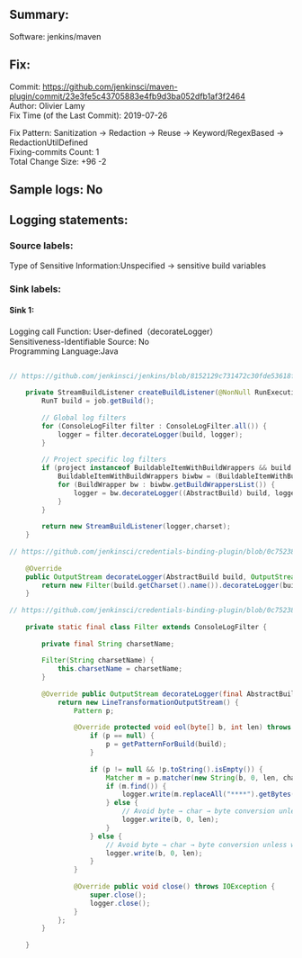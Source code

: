 ## Summary:  
Software: jenkins/maven  
## Fix:  
Commit: https://github.com/jenkinsci/maven-plugin/commit/23e3fe5c43705883e4fb9d3ba052dfb1af3f2464  
Author: Olivier Lamy  
Fix Time (of the Last Commit): 2019-07-26  
  
Fix Pattern: Sanitization -> Redaction -> Reuse -> Keyword/RegexBased -> RedactionUtilDefined  
Fixing-commits Count: 1  
Total Change Size: +96 -2  
## Sample logs: No  
## Logging statements:  
### Source labels:  
Type of Sensitive Information:Unspecified -> sensitive build variables  
### Sink labels:  
#### Sink 1:  
Logging call Function:  User-defined（decorateLogger）  
Sensitiveness-Identifiable Source:  No  
Programming Language:Java  
```Java  
  
// https://github.com/jenkinsci/jenkins/blob/8152129c731472c30fde53618f3ec6e7f3c1c5a6/core/src/main/java/hudson/model/Run.java#L1998-L2015  
  
    private StreamBuildListener createBuildListener(@NonNull RunExecution job, OutputStream logger, Charset charset) throws IOException, InterruptedException {  
        RunT build = job.getBuild();  
  
        // Global log filters  
        for (ConsoleLogFilter filter : ConsoleLogFilter.all()) {  
            logger = filter.decorateLogger(build, logger);  
        }  
  
        // Project specific log filters  
        if (project instanceof BuildableItemWithBuildWrappers && build instanceof AbstractBuild) {  
            BuildableItemWithBuildWrappers biwbw = (BuildableItemWithBuildWrappers) project;  
            for (BuildWrapper bw : biwbw.getBuildWrappersList()) {  
                logger = bw.decorateLogger((AbstractBuild) build, logger); // HERE IS THE FLOW  
            }  
        }  
  
        return new StreamBuildListener(logger,charset);  
    }  
  
// https://github.com/jenkinsci/credentials-binding-plugin/blob/0c75238933365aa52b26b7c73fd1f742bfaca9b1/src/main/java/org/jenkinsci/plugins/credentialsbinding/impl/SecretBuildWrapper.java#L77-L80  
  
    @Override  
    public OutputStream decorateLogger(AbstractBuild build, OutputStream logger) throws IOException, InterruptedException, Run.RunnerAbortedException {  
        return new Filter(build.getCharset().name()).decorateLogger(build, logger);  
    }  
  
// https://github.com/jenkinsci/credentials-binding-plugin/blob/0c75238933365aa52b26b7c73fd1f742bfaca9b1/src/main/java/org/jenkinsci/plugins/credentialsbinding/impl/SecretBuildWrapper.java#L129-L167  
  
    private static final class Filter extends ConsoleLogFilter {  
  
        private final String charsetName;  
  
        Filter(String charsetName) {  
            this.charsetName = charsetName;  
        }  
  
        @Override public OutputStream decorateLogger(final AbstractBuild build, final OutputStream logger) throws IOException, InterruptedException {  
            return new LineTransformationOutputStream() {  
                Pattern p;  
  
                @Override protected void eol(byte[] b, int len) throws IOException {  
                    if (p == null) {  
                        p = getPatternForBuild(build);  
                    }  
  
                    if (p != null && !p.toString().isEmpty()) {  
                        Matcher m = p.matcher(new String(b, 0, len, charsetName));  
                        if (m.find()) {  
                            logger.write(m.replaceAll("****").getBytes(charsetName)); // HERE IS THE SINK 1  
                        } else {  
                            // Avoid byte → char → byte conversion unless we are actually doing something.  
                            logger.write(b, 0, len);  
                        }  
                    } else {  
                        // Avoid byte → char → byte conversion unless we are actually doing something.  
                        logger.write(b, 0, len);  
                    }  
                }  
  
                @Override public void close() throws IOException {  
                    super.close();  
                    logger.close();  
                }  
            };  
        }  
  
    }  
  
```  
